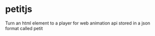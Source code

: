 # petitjs
Turn an html element to a player for web animation api stored in a json format called petit
